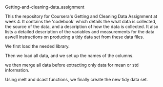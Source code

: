 Getting-and-cleaning-data_assignment


This the repository for Coursera's Getting and Cleaning Data Assignment at week 4. It contains the 'codebook' which details the what data is collected, the source of the data, and a description of how the data is collected. It also lists a detailed description of the variables and measurements for the data aswell instructions on producing a tidy data set from these data files.

We first load the needed library.

Then we load all data, and we set up the names of the columns.

we then merge all data before extracting only data for mean or std information.

Using melt and dcast functions, we finally create the new tidy data set.
